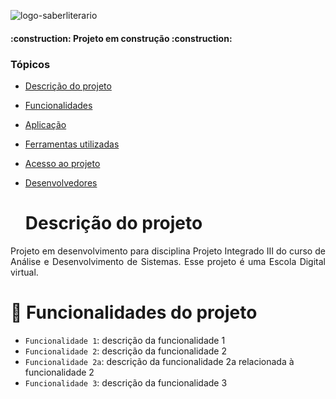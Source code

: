  ![logo-saberliterario](https://github.com/user-attachments/assets/119473c8-761a-4869-b73e-9ad74029af1d)

<h4 align![Uploading logo_frase.png…]() 
="center"> 
    :construction:  Projeto em construção  :construction:
</h4>

### Tópicos 

- [Descrição do projeto](#descrição-do-projeto)

- [Funcionalidades](#funcionalidades)

- [Aplicação](#aplicação)

- [Ferramentas utilizadas](#ferramentas-utilizadas)

- [Acesso ao projeto](#acesso-ao-projeto)

- [Desenvolvedores](#desenvolvedores)

  # Descrição do projeto 

<p align="justify">
 Projeto em desenvolvimento para disciplina Projeto Integrado III do curso de Análise e Desenvolvimento de Sistemas. Esse projeto é uma Escola Digital virtual.
</p>

# :hammer: Funcionalidades do projeto

- `Funcionalidade 1`: descrição da funcionalidade 1
- `Funcionalidade 2`: descrição da funcionalidade 2
- `Funcionalidade 2a`: descrição da funcionalidade 2a relacionada à funcionalidade 2
- `Funcionalidade 3`: descrição da funcionalidade 3

